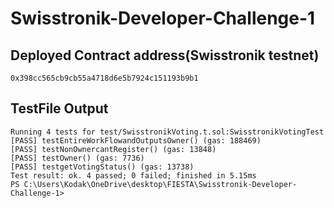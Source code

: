 # Swisstronik-Developer-Challenge-1 
## Deployed Contract address(Swisstronik testnet)
```
0x398cc565cb9cb55a4718d6e5b7924c151193b9b1
```


## TestFile Output
```
Running 4 tests for test/SwisstronikVoting.t.sol:SwisstronikVotingTest
[PASS] testEntireWorkFlowandOutputsOwner() (gas: 188469) 
[PASS] testNonOwnercantRegister() (gas: 13848)
[PASS] testOwner() (gas: 7736)
[PASS] testgetVotingStatus() (gas: 13738)
Test result: ok. 4 passed; 0 failed; finished in 5.15ms
PS C:\Users\Kodak\OneDrive\desktop\FIESTA\Swisstronik-Developer-Challenge-1> 
```

